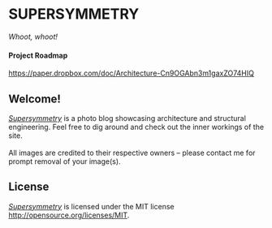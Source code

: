 # SUPERSYMMETRY
*Whoot, whoot!*
#### Project Roadmap
https://paper.dropbox.com/doc/Architecture-Cn9OGAbn3m1gaxZO74HIQ
## Welcome!
*<a target="_blank" href="http://supersymmetry.design">Supersymmetry</a>* is a photo blog showcasing architecture and structural engineering.
Feel free to dig around and check out the inner workings of the site.
</br>
</br>
All images are credited to their respective owners – please contact me for prompt removal of your image(s).

## License </br>
*<a target="_blank" href="http://supersymmetry.design">Supersymmetry</a>* is licensed under the MIT license <a target="_blank" href="http://opensource.org/licenses/MIT">http://opensource.org/licenses/MIT</a>.

